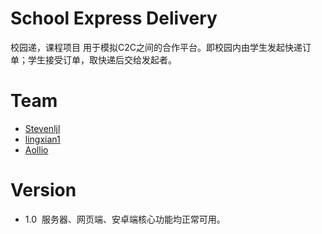 # School Express Delivery
校园递，课程项目
用于模拟C2C之间的合作平台。即校园内由学生发起快递订单；学生接受订单，取快递后交给发起者。

# Team
* [Stevenljl](https://github.com/Stevenljl)
* [lingxian1](https://github.com/lingxian1)
* [Aollio](https://github.com/Aollio)

# Version
* 1.0
  服务器、网页端、安卓端核心功能均正常可用。
